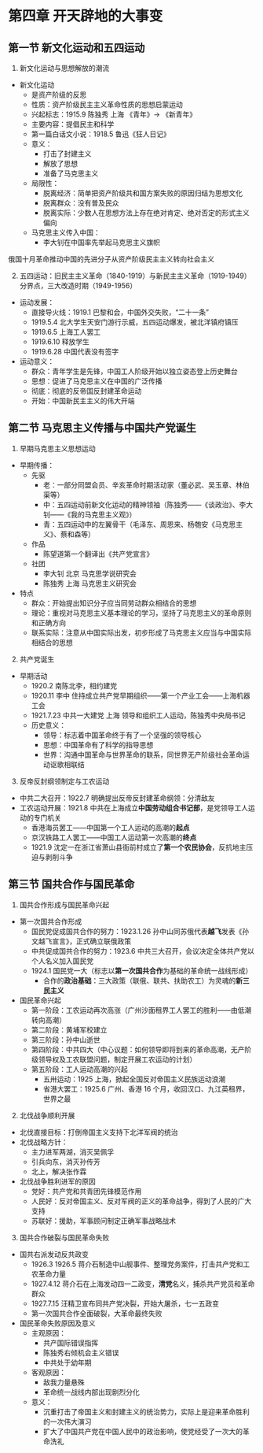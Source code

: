 # 第四章 开天辟地的大事变

## 第一节 新文化运动和五四运动

1. 新文化运动与思想解放的潮流
  - 新文化运动
    - 是资产阶级的反思
    - 性质：资产阶级民主主义革命性质的思想启蒙运动
    - 兴起标志：1915.9 陈独秀 上海 《青年》-> 《新青年》
    - 主要内容：提倡民主和科学
    - 第一篇白话文小说：1918.5 鲁迅《狂人日记》
    - 意义：
      - 打击了封建主义
      - 解放了思想
      - 准备了马克思主义
    - 局限性：
      - 脱离经济：简单把资产阶级共和国方案失败的原因归结为思想文化
      - 脱离群众：没有普及民众
      - 脱离实际：少数人在思想方法上存在绝对肯定、绝对否定的形式主义偏向
    - 马克思主义传入中国：
      - 李大钊在中国率先举起马克思主义旗帜

俄国十月革命推动中国的先进分子从资产阶级民主主义转向社会主义

2. 五四运动：旧民主主义革命（1840-1919）与新民主主义革命（1919-1949）分界点，三大改造时期（1949-1956）
  - 运动发展：
    - 直接导火线：1919.1 巴黎和会，中国外交失败，“二十一条”
    - 1919.5.4 北大学生天安门游行示威，五四运动爆发，被北洋镇府镇压
    - 1919.6.5 上海工人罢工
    - 1919.6.10 释放学生
    - 1919.6.28 中国代表没有签字
  - 运动意义：
    - 群众：青年学生是先锋，中国工人阶级开始以独立姿态登上历史舞台
    - 思想：促进了马克思主义在中国的广泛传播
    - 彻底：彻底的反帝国反封建革命运动
    - 开始：中国新民主主义的伟大开端

## 第二节 马克思主义传播与中国共产党诞生

1. 早期马克思主义思想运动
  - 早期传播：
    - 先驱
      - 老：一部分同盟会员、辛亥革命时期活动家（董必武、吴玉章、林伯渠等）
      - 中：五四运动前新文化运动的精神领袖（陈独秀——《谈政治》、李大钊——《我的马克思主义观》）
      - 青：五四运动中的左翼骨干（毛泽东、周恩来、杨匏安《马克思主义》、蔡和森等）
    - 作品
      - 陈望道第一个翻译出《共产党宣言》
    - 社团
      - 李大钊 北京 马克思学说研究会
      - 陈独秀 上海 马克思主义研究会
  - 特点
    - 群众：开始提出知识分子应当同劳动群众相结合的思想
    - 理论：重视对马克思主义基本理论的学习，坚持了马克思主义的革命原则和正确方向
    - 联系实际：注意从中国实际出发，初步形成了马克思主义应当与中国实际相结合的思想

2. 共产党诞生
  - 早期活动
    - 1920.2 南陈北李，相约建党
    - 1920.11 李中 住持成立共产党早期组织——第一个产业工会——上海机器工会
    - 1921.7.23 中共一大建党 上海 领导和组织工人运动，陈独秀中央局书记
    - 历史意义：
      - 领导：标志着中国革命终于有了一个坚强的领导核心
      - 思想：中国革命有了科学的指导思想
      - 世界：沟通中国革命与世界革命的联系，同世界无产阶级社会革命运动讴歌相联结

3. 反帝反封纲领制定与工农运动
  - 中共二大召开：1922.7 明确提出反帝反封建革命纲领：分清敌友
  - 工农运动开展：1921.8 中共在上海成立**中国劳动组合书记部**，是党领导工人运动的专门机关
    - 香港海员罢工——中国第一个工人运动的高潮的**起点**
    - 京汉铁路工人罢工——中国工人运动第一次高潮的**终点**
    - 1921.9 沈定一在浙江省萧山县衙前村成立了**第一个农民协会**，反抗地主压迫与剥削斗争

## 第三节 国共合作与国民革命

1. 国共合作形成与国民革命兴起
  - 第一次国共合作形成
    - 国民党促成国共合作的努力：1923.1.26 孙中山同苏俄代表**越飞**发表《孙文越飞宣言》，正式确立联俄政策
    - 中共促成国共合作的努力：1923.6 中共三大召开，会议决定全体共产党以个人名义加入国民党
    - 1924.1 国民党一大（标志以**第一次国共合作**为基础的革命统一战线形成）
      - 合作的**政治基础**：三大政策（联俄、联共、扶助农工）为灵魂的**新三民主义**
  - 国民革命兴起
    - 第一阶段：工农运动再次高涨（广州沙面租界工人罢工的胜利——由低潮转向高潮）
    - 第二阶段：黄埔军校建立
    - 第三阶段：孙中山逝世
    - 第四阶段：中共四大（中心议题：如何领导即将到来的革命高潮，无产阶级领导权及工农联盟问题，制定开展工农运动的计划）
    - 第五阶段：工人运动高潮的兴起
      - 五卅运动：1925 上海，掀起全国反对帝国主义民族运动浪潮
      - 省港大罢工：1925.6 广州、香港 16 个月，收回汉口、九江英租界，世界之最

2. 北伐战争顺利开展
  - 北伐直接目标：打倒帝国主义支持下北洋军阀的统治
  - 北伐战略方针：
    - 主力进军两湖，消灭吴佩孚
    - 引兵向东，消灭孙传芳
    - 北上，解决张作霖
  - 北伐战争胜利进军的原因
    - 党好：共产党和共青团先锋模范作用
    - 人民好：反对帝国主义、反对军阀的正义的革命战争，得到了人民的广大支持
    - 苏联好：援助，军事顾问制定正确军事战略战术

3. 国共合作破裂与国民革命失败
  - 国共右派发动反共政变
    - 1926.3 1926.5 蒋介石制造中山舰事件、整理党务案件，打击共产党和工农革命力量
    - 1927.4.12 蒋介石在上海发动四一二政变，**清党**名义，捕杀共产党员和革命群众
    - 1927.7.15 汪精卫宣布同共产党决裂，开始大屠杀，七一五政变
    - 第一次国共合作全面破裂，大革命最终失败
  - 国民革命失败原因及意义
    - 主观原因：
      - 共产国际错误指挥
      - 陈独秀右倾机会主义错误
      - 中共处于幼年期
    - 客观原因：
      - 敌我力量悬殊
      - 革命统一战线内部出现剧烈分化
    - 意义：
      - 沉重打击了帝国主义和封建主义的统治势力，实际上是迎来革命胜利的一次伟大演习
      - 扩大了中国共产党在中国人民中的政治影响，使党经受了一次大的革命洗礼

